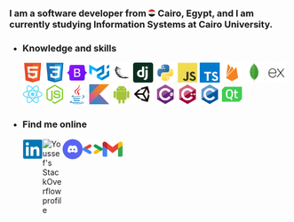<h3>
    I am a software developer from
        <img alt="Egypt" width="13px" title="Egypt"
        src="./imgs/egypt-logo.png"/>
    <b>Cairo, Egypt</b>, and I am currently studying <span title="Faculty of Computers and Artificial Intelligence">Information Systems at <b>Cairo University</b>.</span>
</h3>

<ul>
<li>
<h3> Knowledge and skills</h3>
<div>
<img width="36px" title="HTML"
    src="./imgs/html5-original.svg"/>
    <img width="36px" title="CSS"
    src="./imgs/css3-original.svg"/>
    <img width="36px" title="Bootstrap"
    src="./imgs/bootstrap-original.svg"/>
        <img width="36px" title="Material UI"
    src="./imgs/mui.svg"/>
    <img width="36px" title="Flask"
    src="./imgs/flask-original.png"/>
    <img width="36px" title="Django"
    src="./imgs/django-plain.svg"/>
    <img width="36px" title="Python"
    src="./imgs/python-original.svg"/>
    <img width="36px" title="Javascript"
    src="./imgs/javascript-original.svg"/>
    <img width="36px" title="Typescript"
    src="./imgs/typescript.svg"/>
    <img width="36px"title="Firebase"
    src="./imgs/firebase-plain.svg"/>
    <img width="36px" title="MongoDB"
    src="./imgs/mongodb-original.svg"/>
    <img width="36px" title="Express.js"
    src="./imgs/express-original.png"/>
    <img width="36px" title="React.js"
    src="./imgs/react-original.svg"/>
    <img width="36px" title="Node.js"
    src="./imgs/nodejs-original.svg"/>
    <img width="36px" title="Java"
    src="./imgs/java-original.svg"/>
    <img width="36px" title="Kotlin"
    src="./imgs/kotlin-original.svg"/>
    <img width="36px" title="Android development"
    src="./imgs/android-plain.svg"/>
    <img width="36px" title="Unity"
    src="./imgs/unity-original.png"/>
    <img width="36px" title="C#"
    src="./imgs/csharp-original.svg"/>
    <img width="36px" title="C++"
    src="./imgs/cplusplus-original.svg"/>
    <img width="36px" title="C"
    src="./imgs/c-original.svg"/>
    <img width="36px" title="Qt"
    src="./imgs/qt.svg"/>
</div>
</li>
<li>
<h3>Find me online</h3>
<div>

<a target="_blank" href="https://www.linkedin.com/in/youssef-attai/" title="My LinkedIn profile">
    <img align="left"  alt="Youssef's LinkedIn profile" width="36px" 
    src="./imgs/linkedin-logo.svg"/>
</a>

<a target="_blank" href="https://stackoverflow.com/u/14174934/" title="My StackOverflow profile">
    <img align="left"  alt="Youssef's StackOverflow profile" width="36px"
     src="./imgs/stackoverflow-logo.svg"/>
</a>

<a target="_blank" href="https://discord.com/users/832587472411820044/" title="My Discord">
    <img align="left"  alt="Youssef's Discord" width="36px"
     src="./imgs/discord.svg"/>
</a>

<a target="_blank" href="https://g.dev/youssef-attai/" title="My Google Developer profile">
    <img align="left"  alt="Youssef's Google Developer profile" width="36px" 
    src="./imgs/google-developers.svg"/>
</a>

<a target="_blank" href="mailto:youssefgalalnazem@gmail.com" title="Email me">
    <img align="left" alt="Youssef's Gmail" width="36px" 
    src="./imgs/gmail.svg"/>
    <br/>
</a>
<br/>
</div>
</li>
</ul>